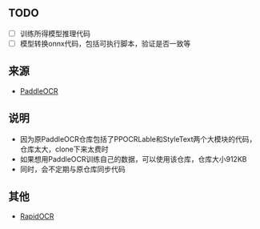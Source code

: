 

## TODO

- [ ] 训练所得模型推理代码
- [ ] 模型转换onnx代码，包括可执行脚本，验证是否一致等

## 来源

- [PaddleOCR](https://github.com/PaddlePaddle/PaddleOCR)

## 说明
- 因为原PaddleOCR仓库包括了PPOCRLable和StyleText两个大模块的代码，仓库太大，clone下来太费时
- 如果想用PaddleOCR训练自己的数据，可以使用该仓库，仓库大小912KB
- 同时，会不定期与原仓库同步代码

## 其他
- [RapidOCR](https://github.com/RapidOCR/RapidOCR)